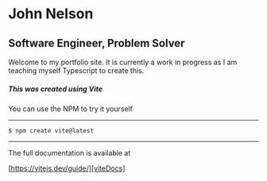 # John Nelson
## Software Engineer, Problem Solver
Welcome to my portfolio site. It is currently a work in progress as I am teaching myself Typescript to create this.

##### This was created using Vite
You can use the NPM  to try it yourself
***
``` $ npm create vite@latest ```
***

The full documentation is available at

[https://vitejs.dev/guide/][viteDocs]

[viteDocs]: https://vitejs.dev/guide/